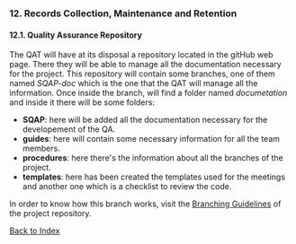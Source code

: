 ### 12. Records Collection, Maintenance and Retention

#### 12.1. Quality Assurance Repository

The QAT will have at its disposal a repository located in the gitHub web page. There
they will be able to manage all the documentation necessary for the project.
This repository will contain some branches, one of them named _SQAP-doc_ which is the
one that the QAT will manage all the information.
Once inside the branch, will find a folder named _documetation_ and inside it there will be some folders:

* __SQAP__: here will be added all the documentation necessary for the developement of the QA.
* __guides__: here will contain some necessary information for all the team members.
* __procedures__: here there's the information about all the branches of the project.
* __templates__: here has been created the templates used for the meetings and another one which is a checklist to review the code.

In order to know how this branch works, visit the [Branching Guidelines](/documentation/procedures/Branching-guidelines.md) of the project repository.

[Back to Index](./index.md)
